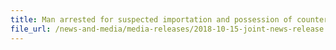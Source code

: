 ```yaml
---
title: Man arrested for suspected importation and possession of counterfeit bags, wallets and watches for the purpose of trade
file_url: /news-and-media/media-releases/2018-10-15-joint-news-release.pdf
---
```

